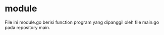 # module

File ini module.go berisi function program yang dipanggil oleh file main.go pada repository main.
